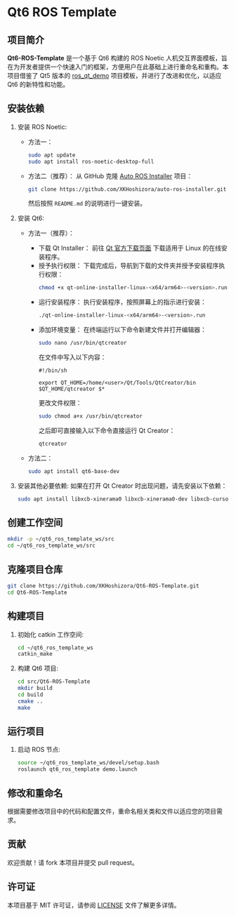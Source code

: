 # Qt6 ROS Template

## 项目简介
**Qt6-ROS-Template** 是一个基于 Qt6 构建的 ROS Noetic 人机交互界面模板，旨在为开发者提供一个快速入门的框架，方便用户在此基础上进行重命名和重构。本项目借鉴了 Qt5 版本的 [ros_qt_demo](https://github.com/XKHoshizora/ros_qt_demo) 项目模板，并进行了改进和优化，以适应 Qt6 的新特性和功能。

## 安装依赖
1. 安装 ROS Noetic:
   - 方法一：
     ```bash
     sudo apt update
     sudo apt install ros-noetic-desktop-full
     ```
   - 方法二（推荐）：
     从 GitHub 克隆 [Auto ROS Installer](https://github.com/XKHoshizora/auto-ros-installer) 项目：
     ```bash
     git clone https://github.com/XKHoshizora/auto-ros-installer.git
     ```
     然后按照 `README.md` 的说明进行一键安装。

2. 安装 Qt6:
   - 方法一（推荐）：
      - 下载 Qt Installer：
        前往 [Qt 官方下载页面](https://www.qt.io/download-qt-installer) 下载适用于 Linux 的在线安装程序。
      - 授予执行权限：
        下载完成后，导航到下载的文件夹并授予安装程序执行权限：
        ```bash
        chmod +x qt-online-installer-linux-<x64/arm64>-<version>.run
        ```
      - 运行安装程序：
        执行安装程序，按照屏幕上的指示进行安装：
        ```bash
        ./qt-online-installer-linux-<x64/arm64>-<version>.run
        ```
      - 添加环境变量：
        在终端运行以下命令新建文件并打开编辑器：
        ```bash
        sudo nano /usr/bin/qtcreator
        ```
        在文件中写入以下内容：
        ```shell
        #!/bin/sh
        
        export QT_HOME=/home/<user>/Qt/Tools/QtCreator/bin
        $QT_HOME/qtcreator $*
        ```
        更改文件权限：
        ```bash
        sudo chmod a+x /usr/bin/qtcreator
        ```
        之后即可直接输入以下命令直接运行 Qt Creator：
        ```bash
        qtcreator
        ```

   - 方法二：
     ```bash
     sudo apt install qt6-base-dev
     ```

4. 安装其他必要依赖:
   如果在打开 Qt Creator 时出现问题，请先安装以下依赖：
   ```bash
   sudo apt install libxcb-xinerama0 libxcb-xinerama0-dev libxcb-cursor0
   ```

## 创建工作空间
```bash
mkdir -p ~/qt6_ros_template_ws/src
cd ~/qt6_ros_template_ws/src
```

## 克隆项目仓库
```bash
git clone https://github.com/XKHoshizora/Qt6-ROS-Template.git
cd Qt6-ROS-Template
```

## 构建项目
1. 初始化 catkin 工作空间:
    ```bash
    cd ~/qt6_ros_template_ws
    catkin_make
    ```
2. 构建 Qt6 项目:
    ```bash
    cd src/Qt6-ROS-Template
    mkdir build
    cd build
    cmake ..
    make
    ```

## 运行项目
1. 启动 ROS 节点:
    ```bash
    source ~/qt6_ros_template_ws/devel/setup.bash
    roslaunch qt6_ros_template demo.launch
    ```

## 修改和重命名
根据需要修改项目中的代码和配置文件，重命名相关类和文件以适应您的项目需求。

## 贡献
欢迎贡献！请 fork 本项目并提交 pull request。

## 许可证
本项目基于 MIT 许可证，请参阅 [LICENSE](LICENSE) 文件了解更多详情。
